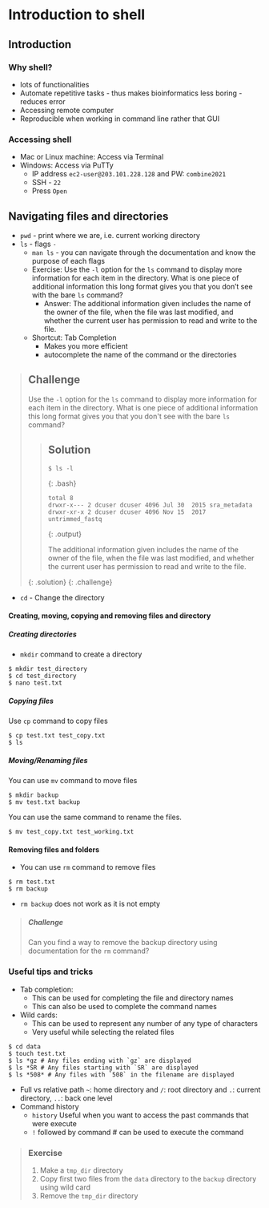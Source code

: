 # Introduction to shell
## Introduction
### Why shell?
- lots of functionalities
- Automate repetitive tasks - thus makes bioinformatics less boring - reduces error
- Accessing remote computer
- Reproducible when working in command line rather that GUI

### Accessing shell
- Mac or Linux machine: Access via Terminal
- Windows: Access via PuTTy
	- IP address `ec2-user@203.101.228.128` and PW: `combine2021`
	- SSH - `22`
	- Press `Open`
## Navigating files and directories
- `pwd` - print where we are, i.e. current working directory
- `ls` - flags `-`
	- `man ls` - you can navigate through the documentation and know the purpose of each flags
	- Exercise: Use the `-l` option for the `ls` command to display more information for each item in the directory. What is one piece of additional information this long format gives you that you don’t see with the bare `ls` command?
		- Answer: The additional information given includes the name of the owner of the file, when the file was last modified, and whether the current user has permission to read and write to the file.
	- Shortcut: Tab Completion 
		- Makes you more efficient
		- autocomplete the name of the command or the directories

> ## Challenge
> Use the `-l` option for the `ls` command to display more information for each item 
> in the directory. What is one piece of additional information this long format
> gives you that you don't see with the bare `ls` command?
>
> > ## Solution
> > ~~~
> > $ ls -l
> > ~~~
> > {: .bash}
> > 
> > ~~~
> > total 8
> > drwxr-x--- 2 dcuser dcuser 4096 Jul 30  2015 sra_metadata
> > drwxr-xr-x 2 dcuser dcuser 4096 Nov 15  2017 untrimmed_fastq
> > ~~~
> > {: .output}
> > 
> > The additional information given includes the name of the owner of the file,
> > when the file was last modified, and whether the current user has permission
> > to read and write to the file.
> > 
> {: .solution}
{: .challenge}


- `cd` - Change the directory

#### Creating, moving, copying and removing files and directory
##### Creating directories
- `mkdir` command to create a directory
```{bash}
$ mkdir test_directory
$ cd test_directory
$ nano test.txt
```
##### Copying files
Use `cp` command to copy files
```{bash}
$ cp test.txt test_copy.txt
$ ls 
```
##### Moving/Renaming files
You can use `mv` command to move files
```{bash}
$ mkdir backup
$ mv test.txt backup
```
You can use the same command to rename the files.
```{bash}
$ mv test_copy.txt test_working.txt
```

#### Removing files and folders
- You can use `rm` command to remove files
```{bash}
$ rm test.txt
$ rm backup
```
- `rm backup` does not work as it is not empty
> ##### Challenge
> Can you find a way to remove the backup directory using documentation for the `rm` command?

### Useful tips and tricks
- Tab completion: 
	- This can be used for completing the file and directory names
	- This can also be used to complete the command names
- Wild cards:
	- This can be used to represent any number of any type of characters
	- Very useful while selecting the related files
```{bash}
$ cd data
$ touch test.txt
$ ls *gz # Any files ending with `gz` are displayed  
$ ls *SR # Any files starting with `SR` are displayed
$ ls *508* # Any files with `508` in the filename are displayed
```

- Full vs relative path `~`: home directory and `/`: root directory  and `.`: current directory, `..`: back one level
- Command history
	- `history` Useful when you want to access the past commands that were execute
	- `!` followed by command # can be used to execute the command


> ### Exercise
> 1. Make a `tmp_dir` directory
> 2. Copy first two files from the `data` directory to the `backup` directory using wild card
> 3. Remove the `tmp_dir` directory
